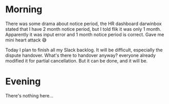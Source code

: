 # Morning
There was some drama about notice period, the HR dashboard darwinbox stated that I have 2 month notice period, but I told flik it was only 1 month. Apparently it was input error and 1 month notice period is correct. Gave me mini heart attack 😅

Today I plan to finish all my Slack backlog. It will be difficult, especially the dispute handover. What's there to handover anyway? everyone already modified it for partial cancellation. But it can be done, and it will be.

# Evening
There's nothing here...